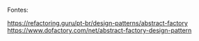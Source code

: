 
Fontes:

https://refactoring.guru/pt-br/design-patterns/abstract-factory
https://www.dofactory.com/net/abstract-factory-design-pattern


